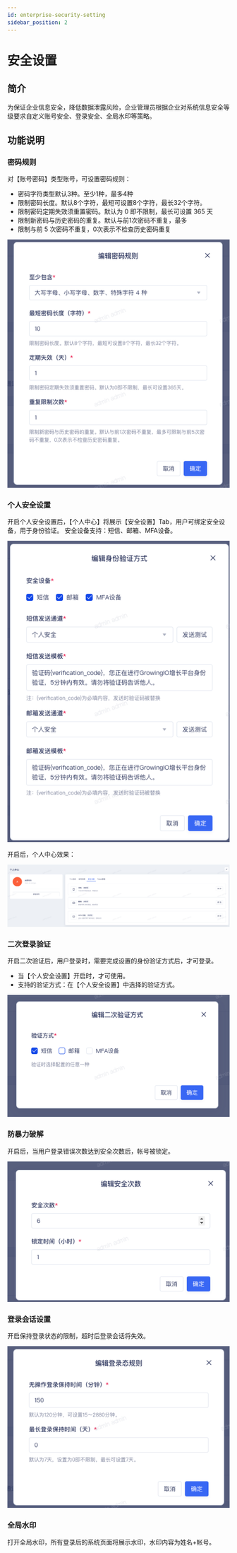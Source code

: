 ```yaml
---
id: enterprise-security-setting
sidebar_position: 2
---
```


# 安全设置

## 简介

为保证企业信息安全，降低数据泄露风险，企业管理员根据企业对系统信息安全等级要求自定义账号安全、登录安全、全局水印等策略。

## 功能说明

### 密码规则

对【账号密码】类型账号，可设置密码规则：

- 密码字符类型默认3种。至少1种，最多4种
- 限制密码长度。默认8个字符，最短可设置8个字符，最长32个字符。
- 限制密码定期失效须重置密码。默认为 0 即不限制，最长可设置 365 天
- 限制新密码与历史密码的重复。默认与前1次密码不重复，最多
- 限制与前 5 次密码不重复，0次表示不检查历史密码重复

![图 1](/img/portal-mmgz_enterprise-security-setting.png)  

### 个人安全设置

开启个人安全设置后，【个人中心】将展示【安全设置】Tab，用户可绑定安全设备，用于身份验证。
安全设备支持：短信、邮箱、MFA设备。

![图 2](/img/portal-graqsz_enterprise-security-setting.png)  

开启后，个人中心效果：

![图 3](/img/portal-grzxaqsz_enterprise-security-setting.png)  

### 二次登录验证

开启二次验证后，用户登录时，需要完成设置的身份验证方式后，才可登录。

- 当【个人安全设置】开启时，才可使用。
- 支持的验证方式：在【个人安全设置】中选择的验证方式。

![图 4](/img/portal-zcdlyz_enterprise-security-setting.png)  

### 防暴力破解

开启后，当用户登录错误次数达到安全次数后，帐号被锁定。

![图 5](/img/portal-fblpj_enterprise-security-setting.png)  

### 登录会话设置

开启保持登录状态的限制，超时后登录会话将失效。

![图 6](/img/portaldlhh_enterprise-security-setting.png)  

### 全局水印

打开全局水印，所有登录后的系统页面将展示水印，水印内容为姓名+帐号。